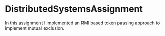 # DistributedSystemsAssignment
In this assignment I implemented an RMI based token passing approach to implement mutual exclusion.
